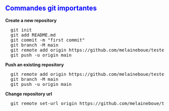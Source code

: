 
<h2 style="color:blue">Commandes git importantes</h2>
<p>
  <strong>Create a new repository</strong>
</p>

<pre>
  git init
  git add README.md
  git commit -m "first commit"
  git branch -M main
  git remote add origin https://github.com/melaineboue/testerencore.git
  git push -u origin main
</pre>


<p>
  <strong>Push an existing repository</strong>
</p>

<pre>
  git remote add origin https://github.com/melaineboue/testerencore.git
  git branch -M main
  git push -u origin main
</pre>

<p>
  <strong>Change repository url</strong>
</p>

<pre>
  git remote set-url origin https://github.com/melaineboue/testerencore.git
</pre>
